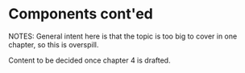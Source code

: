 # Components cont'ed #

NOTES:
General intent here is that the topic is too big to cover in one chapter, so this is overspill.

Content to be decided once chapter 4 is drafted.